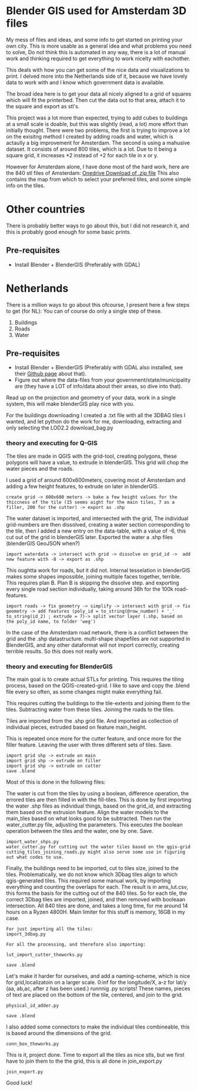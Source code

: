 # Blender GIS used for Amsterdam 3D files

My mess of files and ideas, and some info to get started on printing your own city. This is more usable as a general idea and what problems you need to solve, Do not think this is automated in any way, there is a lot of manual work and thinking required to get everything to work nicelty with eachother.

This deals with how you can get some of the nice data and visualizations to print. I delved more into the Netherlands side of it, because we have lovely data to work with and I know which government data is available. 

The broad idea here is to get your data all nicely aligned to a grid of squares which will fit the printerbed. Then cut the data out to that area, attach it to the square and export as stl's.

This project was a lot more than expected, trying to add cubes to buildings at a small scale is doable, but this was slightly (read, a lot) more effort than initially thought. There were two problems, the first is trying to improve a lot on the exisitng method I created by adding roads and water, which is actaully a big improvement for Amsterdam. The second is using a mahusive dataset. It consists of around 800 tiles, which is a lot. Due to it being a square grid, it increases *2 instead of +2 for each tile in x or y.

However for Amsterdam alone, I have done most of the hard work, here are the 840 stl files of Amsterdam:
[Onedrive Download of .zip file](https://1drv.ms/u/s!AufxGaH9C4-Vgcx30R7lSQ14FjmNdA?e=1tjdWh)
This also contains the map from which to select your preferred tiles, and some simple info on the tiles.


# Other countries 
There is probably better ways to go about this, but I did not research it, and this is probably good enough for some basic prints.

## Pre-requisites
- Install Blender + BlenderGIS (Preferably with GDAL)

# Netherlands
There is a million ways to go about this ofcourse, I present here a few steps to get (for NL): 
You can of course do only a single step of these.

1. Buildings
2. Roads 
3. Water

## Pre-requisites
- Install Blender + BlenderGIS (Preferably with GDAL also installed, see their [Github page](https://github.com/domlysz/BlenderGIS/wiki/Install-and-usage) about that).
- Figure out where the data-files from your government/state/municipality are (they have a LOT of info/data about their areas, so dive into that).

Read up on the projection and geometry of your data, work in a single system, this will make blenderGIS play nice with you.

For the buildings downloading I created a .txt file with all the 3DBAG tiles I wanted, and let python do the work for me, downloading, extracting and only selecting the LOD2.2
    download_bag.py

### theory and executing for Q-GIS
The tiles are made in QGIS with the grid-tool, creating polygons, these polygons will have a value, to extrude in blenderGIS. This grid will chop the water pieces and the roads. 

I used a grid of around 600x600meters, covering most of Amsterdam and adding a few height features, to extrude on later in blenderGIS.

    create grid -> 600x600 meters -> bake a few height values for the thiccness of the tile (15 seems aight for the main tiles, 7 as a filler, 200 for the cutter) -> export as .shp

The water dataset is imported, and intersected with the grid, The individual grid-numbers are then dissolved, creating a water section corresponding to the tile, then I added a new entry on the data-table, with a value of -6, this cut out of the grid in blenderGIS later. Exported the water a .shp files (blenderGIS GeoJSON when?)

    import waterdata -> intersect with grid -> dissolve on grid_id ->  add new feature with -8 -> export as .shp

This oughtta work for roads, but it did not. Internal tesselation in blenderGIS makes some shapes impossible, joining multiple faces together, terrible. 
This requires plan B. Plan B is skipping the dissolve step. and exporting every single road section individually, taking around 36h for the 100k road-features.

    import roads -> fix geometry -> simplify -> intersect with grid -> fix geometry -> add features (poly_id = to_string(@row_number) + '_' to_string(id_2) ; extrude = 7)-> split vector layer (.shp, based on the poly_id name, to folder 'weg')

In the case of the Amsterdam road network, there is a conflict between the grid and the .shp datastructure. multi-shape shapefiles are not supported in BlenderGIS, and any other dataformat will not import correctly, creating terrible results. So this does not really work.

### theory and executing for BlenderGIS

The main goal is to create actual STLs for printing. This requires the tiling process, based on the QGIS-created-grid. I like to save and copy the .blend file every so often, as some changes might make everything fail.

This requires cutting the buildings to the tile-extents and joining them to the tiles. Subtracting water from these tiles. Joining the roads to the tiles.

Tiles are imported from the .shp grid file. And imported as collection of individual pieces, extruded based on feature main_height.

This is repeated once more for the cutter feature, and once more for the filler feature. Leaving the user with three different sets of tiles. Save.

    import grid shp -> extrude on main 
    import grid shp -> extrude on filler
    import grid shp -> extrude on cutter
    save .blend
Most of this is done in the following files:


The water is cut from the tiles by using a boolean, difference operation, the errored tiles are then filled in with the fill-tiles. 
This is done by first importing the water .shp files as individual things, based on the grid_id, and extracting them based on the extrusion feature. Align the water models to the main_tiles based on what looks good to be subtracted. 
Then run the water_cutter.py file, adjusting the parameters. This executes the boolean operation between the tiles and the water, one by one. Save.

    import_water_shps.py
    water_cutter.py for cutting out the water tiles based on the qgis-grid
    cutting_tiles_joining_roads.py might also serve some use in figuring out what codes to use.


Finally, the buildings need to be imported, cut to tiles size, joined to the tiles. Problematically,  we do not know which 3Dbag tiles align to which qgis-generated tiles. This required some manual work, by importing everything and counting the overlaps for each. The result is in ams_lut.csv, this forms the basis for the cutting out of the 840 tiles.
So for each tile, the correct 3Dbag tiles are imported, joined, and then removed with booleaan intersection. All 840 tiles are done, and takes a long time, for me around 14 hours on a Ryzen 4800H. Main limiter for this stuff is memory, 16GB in my case.

    For just importing all the tiles:
    import_3dbag.py
    
    For all the processing, and therefore also importing:

    lut_import_cutter_theworks.py
       
    save .blend

Let's make it harder for ourselves, and add a naming-scheme, which is nice for grid,localizatoin on a larger scale. 0:inf for the longitude/X, a-z for lat/y (aa, ab,ac, after z has been used.)
runnnig .py scripts! These names, pieces of text are placed on the bottom of the tile, centered, and join to the grid.

    physical_id_adder.py

    save .blend

I also added some connectors to make the individual tiles combineable, this is based around the dimensions of the grid.

    conn_box_theworks.py


This is it, project done. Time to export all the tiles as nice stls, but we first have to join them to the the grid, this is all done in join_export.py

    join_export.py

Good luck!